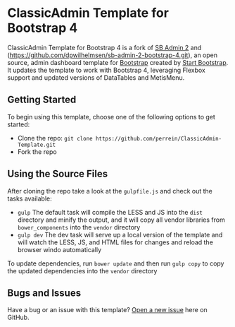 # ClassicAdmin Template for Bootstrap 4

ClassicAdmin Template for Bootstrap 4 is a fork of [SB Admin 2](http://startbootstrap.com/template-overviews/sb-admin-2/) and (https://github.com/dpwilhelmsen/sb-admin-2-bootstrap-4.git), an 
open source, admin dashboard template for [Bootstrap](http://getbootstrap.com/) created by [Start Bootstrap](http://startbootstrap.com/).
It updates the template to work with Bootstrap 4, leveraging Flexbox support and updated versions of DataTables and MetisMenu.

## Getting Started

To begin using this template, choose one of the following options to get started:
* Clone the repo: `git clone https://github.com/perrein/ClassicAdmin-Template.git`
* Fork the repo

## Using the Source Files

After cloning the repo take a look at the `gulpfile.js` and check out the tasks available:
* `gulp` The default task will compile the LESS and JS into the `dist` directory and minify the output, and it will copy all vendor libraries from `bower_components` into the `vendor` directory
* `gulp dev` The dev task will serve up a local version of the template and will watch the LESS, JS, and HTML files for changes and reload the browser windo automatically

To update dependencies, run `bower update` and then run `gulp copy` to copy the updated dependencies into the `vendor` directory

## Bugs and Issues

Have a bug or an issue with this template? [Open a new issue](https://github.com/perrein/ClassicAdmin-Template/issues) here on GitHub.
